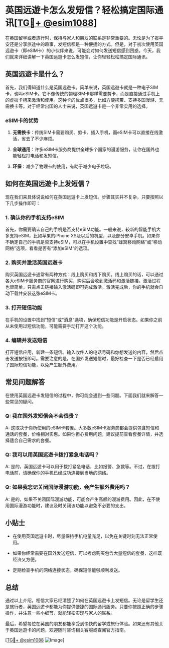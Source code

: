 # 英国远遊卡怎么发短信？轻松搞定国际通讯[[TG💪+ @esim1088](https://t.me/s/esim1088)]

在英国留学或者旅行时，保持与家人和朋友的联系是非常重要的。无论是为了报平安还是分享旅途中的趣事，发短信都是一种便捷的方式。但是，对于初次使用英国远遊卡（即eSIM卡）的小伙伴来说，可能会对如何发送短信感到困惑。今天，我们就来详细讲解一下英国远遊卡怎么发短信，让你轻轻松松搞定国际通讯。

## 英国远遊卡是什么？

首先，我们得知道什么是英国远遊卡。简单来说，英国远遊卡就是一种电子SIM卡，也叫eSIM卡。它不像传统的物理SIM卡那样需要剪卡，而是直接通过手机上的虚拟卡槽来激活和使用。这种卡的优点很多，比如方便携带、支持多国漫游、无需换卡等。对于经常出国的人士来说，英国远遊卡是一个非常实用的选择。

### eSIM卡的优势

1. **无需换卡**：传统SIM卡需要购买、剪卡、插入手机，而eSIM卡可以直接在线激活，省去了不少麻烦。
   
2. **全球通用**：许多eSIM卡服务商提供全球多个国家的漫游服务，让你在国外也能轻松打电话和发短信。
   
3. **环保**：减少了物理卡的使用，有助于减少电子垃圾。

## 如何在英国远遊卡上发短信？

现在我们来具体说说如何在英国远遊卡上发短信。步骤其实并不复杂，只要按照以下几步操作即可：

### 1. 确认你的手机支持eSIM

首先，你需要确认自己的手机是否支持eSIM功能。一般来说，较新的智能手机大多支持eSIM，比如苹果的iPhone XS及以后的机型，以及部分安卓手机。如果你不确定自己的手机是否支持eSIM，可以在手机设置中查找“蜂窝移动网络”或“移动网络”选项，看看是否有“添加eSIM”的选项。

### 2. 购买并激活英国远遊卡

购买英国远遊卡通常有两种方式：线上购买和线下购买。线上购买的话，可以通过各大eSIM卡服务商的官网进行购买，购买后会收到激活码和激活链接。激活过程也很简单，只需点击链接输入激活码即可完成激活。激活完成后，你的手机就会自动下载并安装这张eSIM卡。

### 3. 打开短信功能

在手机的设置中找到“短信”或“消息”选项，确保短信功能是开启状态。如果你之前从未使用过短信功能，可能需要手动打开这个功能。

### 4. 编辑并发送短信

打开短信应用，新建一条短信。输入收件人的电话号码和你想发送的内容，然后点击发送按钮即可。需要注意的是，在国外发送短信时，最好检查一下是否已经启用了国际短信功能，以免产生额外费用。

## 常见问题解答

在使用英国远遊卡发短信的过程中，你可能会遇到一些问题。下面我们就来解答一些常见的疑问。

### Q: 我在国外发短信会不会很贵？

A: 这取决于你所使用的eSIM卡套餐。大多数eSIM卡服务商都会提供包含短信和通话的套餐，价格相对实惠。如果你担心费用问题，建议提前查看套餐详情，并选择适合自己需求的套餐。

### Q: 我可以用英国远遊卡拨打紧急电话吗？

A: 是的，英国远遊卡可以用于拨打紧急电话，比如报警、急救等。不过，在拨打电话前，请确保你的手机已经成功连接到当地的网络。

### Q: 如果我忘记关闭国际漫游功能，会产生额外费用吗？

A: 是的，如果不关闭国际漫游功能，可能会产生高额的漫游费用。因此，在不使用国际漫游功能时，建议及时关闭该功能以避免不必要的支出。

## 小贴士

- 在使用英国远遊卡时，尽量保持手机电量充足，以免在关键时刻无法正常使用。
  
- 如果你经常需要在国外发送短信，可以考虑购买包含大量短信的套餐，这样既经济又方便。

- 定期检查手机的网络连接状态，确保短信能够顺利发送。

## 总结

通过以上介绍，相信大家已经清楚了如何在英国远遊卡上发短信。无论是留学生还是旅行者，英国远遊卡都能为你提供便捷的国际通讯服务。只要你按照正确的步骤操作，并注意一些小细节，就能轻松实现与家人的联系。

最后，希望每位在英国的朋友都能享受到愉快的留学或旅行体验。如果还有其他关于英国远遊卡的问题，欢迎随时咨询相关客服或查阅官方指南。

[[TG💪+ @esim1088](https://t.me/s/esim1088) ![Image](https://i.postimg.cc/4NQfJmqS/Snipaste-2025-05-13-00-14-12.png)]